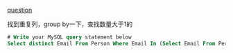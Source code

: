 [question](https://leetcode.com/problems/duplicate-emails)

找到重复列，group by一下，查找数量大于1的

```sql
# Write your MySQL query statement below
Select distinct Email From Person Where Email In (Select Email From Person Group By Email Having Count(*)>1)
```

